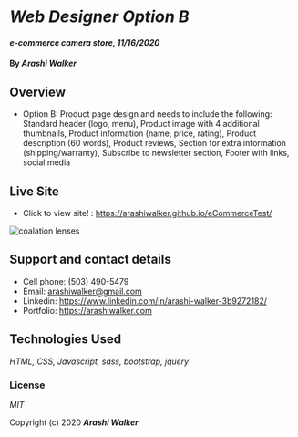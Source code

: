 # _Web Designer Option B_

#### _e-commerce camera store, 11/16/2020_

#### By _Arashi Walker_

## Overview

* Option B: Product page design and needs to include the following: Standard header (logo, menu), Product image with 4 additional thumbnails, Product information (name, price, rating), Product description (60 words), Product reviews, Section for extra information (shipping/warranty), Subscribe to newsletter section, Footer with links, social media


## Live Site

* Click to view site! : https://arashiwalker.github.io/eCommerceTest/

![coalation lenses](https://user-images.githubusercontent.com/43917280/99348867-711a2b80-284f-11eb-8bc6-4bae8eab6500.PNG)



## Support and contact details

* Cell phone: (503) 490-5479 
* Email: arashiwalker@gmail.com 
* Linkedin: https://www.linkedin.com/in/arashi-walker-3b9272182/
* Portfolio: https://arashiwalker.com 

## Technologies Used

_HTML,_ _CSS,_ _Javascript,_ _sass,_ _bootstrap,_ _jquery_

### License

*MIT*

Copyright (c) 2020  **_Arashi Walker_**